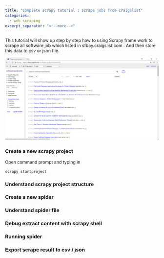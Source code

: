 ```yaml
---
title: "Complete scrapy tutorial : scrape jobs from craigslist"
categories:
  - web scraping
excerpt_separator: "<!--more-->"
---
```




This tutorial will show up step by step how to using Scrapy frame work to scrape all software job which listed in sfbay.craigslist.com . And then store this data to csv or json file.
<!--more-->

![2017-10-14_22-13-47](2017-10-14_22-13-47.jpg)

### Create a new scrapy project

Open command prompt and typing in

```powershell
scrapy startproject 
```



### Understand scrapy project structure

### Create a new spider

### Understand spider file

### Debug extract content with scrapy shell

### Running spider

### Export scrape result to csv / json
